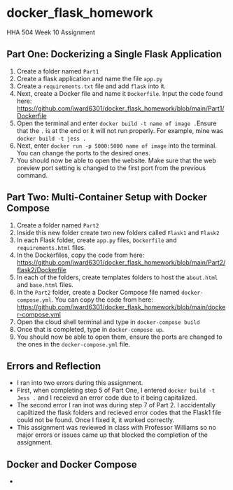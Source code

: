 # docker_flask_homework
HHA 504 Week 10 Assignment

## Part One: Dockerizing a Single Flask Application
1. Create a folder named `Part1`
2. Create a flask application and name the file `app.py`
3. Create a `requirements.txt` file and add `flask` into it. 
4. Next, create a Docker file and name it  `Dockerfile`. Input the code found here: https://github.com/jward6301/docker_flask_homework/blob/main/Part1/Dockerfile 
5. Open the terminal and enter `docker build -t name of image .`Ensure that the `.` is at the end or it will not run properly. For example, mine was `docker build -t jess .`
6. Next, enter `docker run -p 5000:5000 name of image` into the terminal. You can change the ports to the desired ones.
7. You should now be able to open the website. Make sure that the web preview port setting is changed to the first port from the previous command.


## Part Two: Multi-Container Setup with Docker Compose
1. Create a folder named `Part2`
2. Inside this new folder create two new folders called `Flask1` and `Flask2`
3. In each Flask folder, create `app.py` files, `Dockerfile` and `requirements.html` files. 
4. In the Dockerfiles, copy the code from here: https://github.com/jward6301/docker_flask_homework/blob/main/Part2/flask2/Dockerfile
5. In each of the folders, create templates folders to host the `about.html` and `base.html` files. 
6. In the `Part2` folder, create a Docker Compose file named `docker-compose.yml`. You can copy the code from here: https://github.com/jward6301/docker_flask_homework/blob/main/docker-compose.yml
7. Open the cloud shell terminal and type in `docker-compose build`
8. Once that is completed, type in `docker-compose up`.
9. You should now be able to open them, ensure the ports are changed to the ones in the `docker-compose.yml` file. 

## Errors and Reflection
* I ran into two errors during this assignment. 
* First, when completing step 5 of Part One, I entered `docker build -t Jess .` and I receievd an error code due to it being capitalized.
* The second error I ran inot was during step 7 of Part 2. I accidentally capiltized the flask folders and recieved error codes that the Flask1 file could not be found. Once I fixed it, it worked correctly. 
* This assignment was reviewed in class with Professor Williams so no major errors or issues came up that blocked the completion of the assignment.

## Docker and Docker Compose
* 